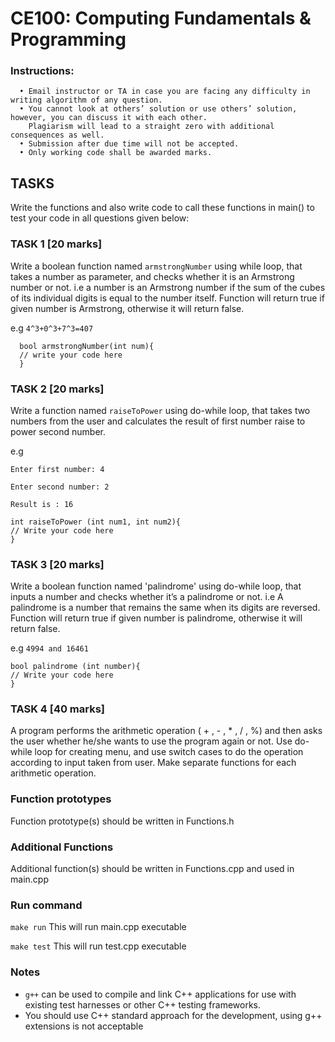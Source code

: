 # CE100: Computing Fundamentals & Programming 

### Instructions:

      • Email instructor or TA in case you are facing any difficulty in writing algorithm of any question.  
      • You cannot look at others’ solution or use others’ solution, however, you can discuss it with each other. 
        Plagiarism will lead to a straight zero with additional consequences as well.
      • Submission after due time will not be accepted.
      • Only working code shall be awarded marks.
      
     

## TASKS

Write the functions and also write code to call these functions in main() to test your code in all questions given below: 

### TASK 1 [20 marks]

Write a boolean function named `armstrongNumber` using while loop, that takes a number as parameter, and checks whether it is an Armstrong number or not. i.e a
number is an Armstrong number if the sum of the cubes of its individual digits is equal to the number itself. Function will return true if given 
number is Armstrong, otherwise it will return false.

e.g `4^3+0^3+7^3=407`

      bool armstrongNumber(int num){
      // write your code here
      }

### TASK 2 [20 marks]

Write a function named `raiseToPower` using do-while loop, that takes two numbers from the user and calculates the result of first number raise 
to power second number.

e.g 
  
  `Enter first number: 4`

  `Enter second number: 2`
    
  `Result is : 16`
    
    int raiseToPower (int num1, int num2){
    // Write your code here
    }

### TASK 3 [20 marks]

Write a boolean function named 'palindrome' using do-while loop, that inputs a number and checks whether it’s a
palindrome or not. i.e A palindrome is a number that remains the same when its digits are reversed. Function will 
return true if given number is palindrome, otherwise it will return false.


e.g `4994 and 16461`

    bool palindrome (int number){
    // Write your code here
    }

### TASK 4 [40 marks]

A program performs the arithmetic operation ( + , - , * , / , %) and then asks the user whether he/she
wants to use the program again or not. Use do-while loop for creating menu, and use switch cases to do 
the operation according to input taken from user. Make separate functions for each arithmetic operation.




### Function prototypes

Function prototype(s) should be written in Functions.h

### Additional Functions

Additional function(s) should be written in Functions.cpp and used in main.cpp


### Run command

`make run`  This will run main.cpp executable 

`make test` This will run test.cpp executable


### Notes

- `g++` can be used to compile and link C++ applications for use with existing test harnesses or other C++ testing frameworks.
- You should use C++ standard approach for the development, using g++ extensions is not acceptable 

